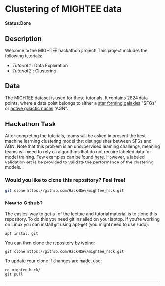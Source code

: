 # Clustering of MIGHTEE data

#### Status:Done

## Description
   
Welcome to the MIGHTEE hackathon project! This project includes the following tutorials:

- *Tutorial 1* : Data Exploration
- *Tutorial 2* : Clustering


## Data

The MIGHTEE dataset is used for these tutorials. It contains 2824 data points, where a data point belongs to either a [star forming galaxies](https://www.cfa.harvard.edu/news/understanding-star-forming-galaxies) "SFGs" or [active galactic nuclei](https://en.wikipedia.org/wiki/Active_galactic_nucleus) "AGN".


## Hackathon Task
After completing the tutorials, teams will be asked to present the best machine learning clustering model that distinguishes between SFGs and AGN. Note that this problem is an unsupervised learning challenge, meaning teams will need to rely on algorithms that do not require labeled data for model training. Few examples can be found [here](https://scikit-learn.org/stable/modules/clustering.html).  However, a labeled validation set is be provided to validate the performance of the clustering models.


### Would you like to clone this repository? Feel free!

```bash
git clone https://github.com/Hack4Dev/mightee_hack.git
```


### New to Github?

The easiest way to get all of the lecture and tutorial material is to clone this repository. To do this you need git installed on your laptop. If you're working on Linux you can install git using apt-get (you might need to use sudo):

```
apt install git
```

You can then clone the repository by typing:

```
git clone https://github.com/Hack4Dev/mightee_hack.git
```

To update your clone if changes are made, use:

```
cd mightee_hack/
git pull
```

----
